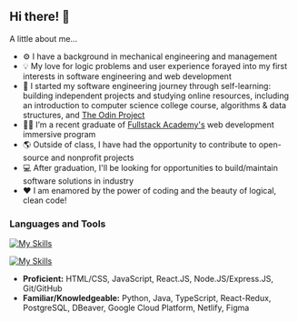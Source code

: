 ## Hi there! 👋

A little about me...

- ⚙ I have a background in mechanical engineering and management
- 💡 My love for logic problems and user experience forayed into my first interests in software engineering and web development
- 🌱 I started my software engineering journey through self-learning: building independent projects and studying online resources, including an introduction to computer science college course, algorithms & data structures, and [The Odin Project](https://www.theodinproject.com/)
- 👩‍🎓 I’m a recent graduate of [Fullstack Academy's](https://github.com/FullstackAcademy) web development immersive program
- 🌎 Outside of class, I have had the opportunity to contribute to open-source and nonprofit projects
- 💻 After graduation, I'll be looking for opportunities to build/maintain software solutions in industry
- ❤ I am enamored by the power of coding and the beauty of logical, clean code!

### Languages and Tools

[![My Skills](https://skillicons.dev/icons?i=html,css,js,react,git,github)](https://skillicons.dev)

[![My Skills](https://skillicons.dev/icons?i=ts,nodejs,gcp,netlify,figma,python,java)](https://skillicons.dev)

- **Proficient:** HTML/CSS, JavaScript, React.JS, Node.JS/Express.JS, Git/GitHub
- **Familiar/Knowledgeable:** Python, Java, TypeScript, React-Redux, PostgreSQL, DBeaver, Google Cloud Platform, Netlify, Figma
